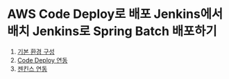 # AWS Code Deploy로 배포 Jenkins에서 배치 Jenkins로 Spring Batch 배포하기

1. [기본 환경 구성](http://jojoldu.tistory.com/313)
2. [Code Deploy 연동](http://jojoldu.tistory.com/314)
3. [젠킨스 연동](http://jojoldu.tistory.com/315)